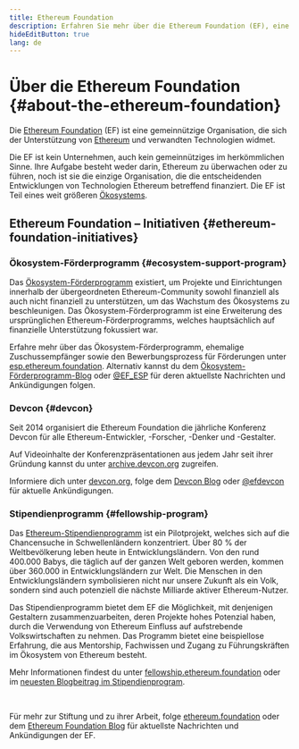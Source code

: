 ```yaml
---
title: Ethereum Foundation
description: Erfahren Sie mehr über die Ethereum Foundation (EF), eine gemeinnützige Organisation, die sich der Förderung von Ethereum und verwandten Technologien widmet.
hideEditButton: true
lang: de
---
```


# Über die Ethereum Foundation {#about-the-ethereum-foundation}

<Logo/>

Die [Ethereum Foundation](http://ethereum.foundation/) (EF) ist eine gemeinnützige Organisation, die sich der Unterstützung von [Ethereum](/what-is-ethereum/) und verwandten Technologien widmet.

Die EF ist kein Unternehmen, auch kein gemeinnütziges im herkömmlichen Sinne. Ihre Aufgabe besteht weder darin, Ethereum zu überwachen oder zu führen, noch ist sie die einzige Organisation, die die entscheidenden Entwicklungen von Technologien Ethereum betreffend finanziert. Die EF ist Teil eines weit größeren [Ökosystems](/community/).

## Ethereum Foundation – Initiativen {#ethereum-foundation-initiatives}

### Ökosystem-Förderprogramm {#ecosystem-support-program}

Das [Ökosystem-Förderprogramm](https://esp.ethereum.foundation/) existiert, um Projekte und Einrichtungen innerhalb der übergeordneten Ethereum-Community sowohl finanziell als auch nicht finanziell zu unterstützen, um das Wachstum des Ökosystems zu beschleunigen. Das Ökosystem-Förderprogramm ist eine Erweiterung des ursprünglichen Ethereum-Förderprogramms, welches hauptsächlich auf finanzielle Unterstützung fokussiert war.

Erfahre mehr über das Ökosystem-Förderprogramm, ehemalige Zuschussempfänger sowie den Bewerbungsprozess für Förderungen unter [esp.ethereum.foundation](https://esp.ethereum.foundation/). Alternativ kannst du dem [Ökosystem-Förderprogramm-Blog](https://blog.ethereum.org/category/ecosystem-support-program/) oder [@EF_ESP](https://twitter.com/EF_ESP) für deren aktuellste Nachrichten und Ankündigungen folgen.

### Devcon {#devcon}

Seit 2014 organisiert die Ethereum Foundation die jährliche Konferenz Devcon für alle Ethereum-Entwickler, -Forscher, -Denker und -Gestalter.

Auf Videoinhalte der Konferenzpräsentationen aus jedem Jahr seit ihrer Gründung kannst du unter [archive.devcon.org](https://archive.devcon.org/) zugreifen.

Informiere dich unter [devcon.org](https://devcon.org/), folge dem [Devcon Blog](https://blog.ethereum.org/category/devcon/) oder [@efdevcon](https://twitter.com/EFDevcon) für aktuelle Ankündigungen.

### Stipendienprogramm {#fellowship-program}

Das [ Ethereum-Stipendienprogramm](https://fellowship.ethereum.foundation/) ist ein Pilotprojekt, welches sich auf die Chancensuche in Schwellenländern konzentriert. Über 80 % der Weltbevölkerung leben heute in Entwicklungsländern. Von den rund 400.000 Babys, die täglich auf der ganzen Welt geboren werden, kommen über 360.000 in Entwicklungsländern zur Welt. Die Menschen in den Entwicklungsländern symbolisieren nicht nur unsere Zukunft als ein Volk, sondern sind auch potenziell die nächste Milliarde aktiver Ethereum-Nutzer.

Das Stipendienprogramm bietet dem EF die Möglichkeit, mit denjenigen Gestaltern zusammenzuarbeiten, deren Projekte hohes Potenzial haben, durch die Verwendung von Ethereum Einfluss auf aufstrebende Volkswirtschaften zu nehmen. Das Programm bietet eine beispiellose Erfahrung, die aus Mentorship, Fachwissen und Zugang zu Führungskräften im Ökosystem von Ethereum besteht.

Mehr Informationen findest du unter [fellowship.ethereum.foundation](https://fellowship.ethereum.foundation/) oder im [neuesten Blogbeitrag im Stipendienprogram](https://blog.ethereum.org/2021/05/07/ethereum-for-the-next-billion/).

<br/>

Für mehr zur Stiftung und zu ihrer Arbeit, folge [ethereum.foundation](http://ethereum.foundation/) oder dem [Ethereum Foundation Blog](https://blog.ethereum.org/) für aktuellste Nachrichten und Ankündigungen der EF.
